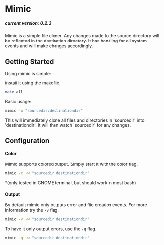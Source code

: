 # Mimic

##### current version: 0.2.3

Mimic is a simple file cloner. Any changes made to the source directory will be reflected in the destination directory. It has
handling for all system events and will make changes accordingly.

## Getting Started

Using mimic is simple:

Install it using the makefile.
```bash
make all
```

Basic usage:
```bash
mimic -w "sourcedir:destinationdir"
```
This will immediately clone all files and directories in 'sourcedir' into 'destinationdir'. It will then watch 'sourcedir' for any
changes.

## Configuration

#### Color

Mimic supports colored output. Simply start it with the color flag.
```bash
mimic -c -w "sourcedir:destinationdir"
```
*(only tested in GNOME terminal, but should work in most bash)

#### Output

By default mimic only outputs error and file creation events. For more information try the ```-v``` flag.
```bash
mimic -v -w "sourcedir:destinationdir"
```

To have it only output errors, use the ```-q``` flag.
```bash
mimic -q -w "sourcedir:destinationdir"
````
